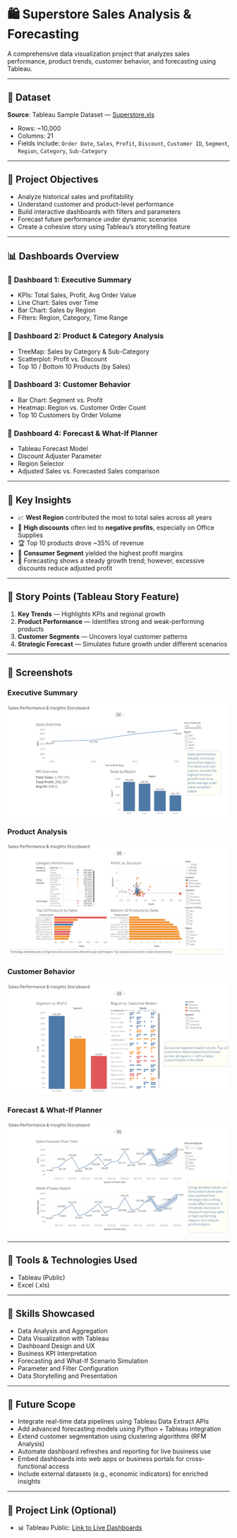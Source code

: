 # 🛍️ Superstore Sales Analysis & Forecasting

A comprehensive data visualization project that analyzes sales performance, product trends, customer behavior, and forecasting using Tableau.

---

## 📁 Dataset

**Source**: Tableau Sample Dataset — [Superstore.xls](https://community.tableau.com/s/question/0D54T00000CWeBcSAL/sample-superstore-sales-excelxls)

- Rows: \~10,000
- Columns: 21
- Fields include: `Order Date`, `Sales`, `Profit`, `Discount`, `Customer ID`, `Segment`, `Region`, `Category`, `Sub-Category`

---

## 🧭 Project Objectives

- Analyze historical sales and profitability
- Understand customer and product-level performance
- Build interactive dashboards with filters and parameters
- Forecast future performance under dynamic scenarios
- Create a cohesive story using Tableau’s storytelling feature

---

## 📊 Dashboards Overview

### 📌 **Dashboard 1: Executive Summary**

- KPIs: Total Sales, Profit, Avg Order Value
- Line Chart: Sales over Time
- Bar Chart: Sales by Region
- Filters: Region, Category, Time Range

### 📌 **Dashboard 2: Product & Category Analysis**

- TreeMap: Sales by Category & Sub-Category
- Scatterplot: Profit vs. Discount
- Top 10 / Bottom 10 Products (by Sales)

### 📌 **Dashboard 3: Customer Behavior**

- Bar Chart: Segment vs. Profit
- Heatmap: Region vs. Customer Order Count
- Top 10 Customers by Order Volume

### 📌 **Dashboard 4: Forecast & What-If Planner**

- Tableau Forecast Model
- Discount Adjuster Parameter
- Region Selector
- Adjusted Sales vs. Forecasted Sales comparison

---

## 🧠 Key Insights

- 📈 **West Region** contributed the most to total sales across all years
- 💸 **High discounts** often led to **negative profits**, especially on Office Supplies
- 🏆 Top 10 products drove \~35% of revenue
- 👥 **Consumer Segment** yielded the highest profit margins
- 🔮 Forecasting shows a steady growth trend; however, excessive discounts reduce adjusted profit

---

## 📖 Story Points (Tableau Story Feature)

1. **Key Trends** — Highlights KPIs and regional growth
2. **Product Performance** — Identifies strong and weak-performing products
3. **Customer Segments** — Uncovers loyal customer patterns
4. **Strategic Forecast** — Simulates future growth under different scenarios

---

## 📸 Screenshots

### Executive Summary
![Executive Summary](images/dashboard1.png)

### Product Analysis
![Product Analysis](images/dashboard2.png)

### Customer Behavior
![Customer Behavior](images/dashboard3.png)

### Forecast & What-If Planner
![Forecast](images/dashboard4.png)

---

## 🚀 Tools & Technologies Used

- Tableau (Public)
- Excel (.xls)

---

## 🧰 Skills Showcased

- Data Analysis and Aggregation
- Data Visualization with Tableau
- Dashboard Design and UX
- Business KPI Interpretation
- Forecasting and What-If Scenario Simulation
- Parameter and Filter Configuration
- Data Storytelling and Presentation

---

## 🔭 Future Scope

- Integrate real-time data pipelines using Tableau Data Extract APIs
- Add advanced forecasting models using Python + Tableau integration
- Extend customer segmentation using clustering algorithms (RFM Analysis)
- Automate dashboard refreshes and reporting for live business use
- Embed dashboards into web apps or business portals for cross-functional access
- Include external datasets (e.g., economic indicators) for enriched insights

---

## 📎 Project Link (Optional)

- 📊 Tableau Public: [Link to Live Dashboards](#)



